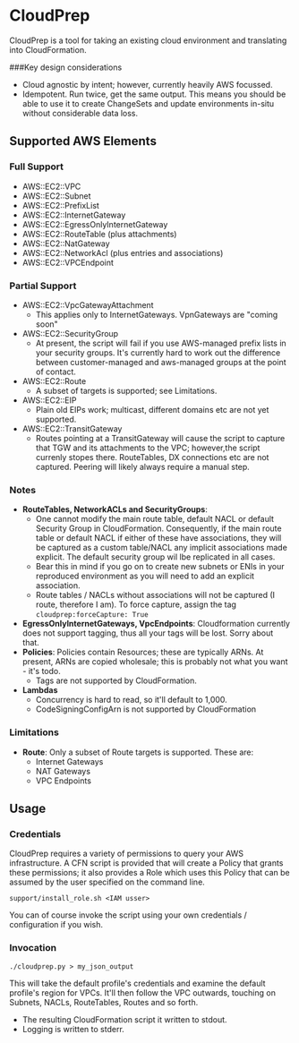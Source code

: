 # CloudPrep

CloudPrep is a tool for taking an existing cloud environment and translating into CloudFormation.

###Key design considerations
* Cloud agnostic by intent; however, currently heavily AWS focussed.
* Idempotent.  Run twice, get the same output.  This means you should be able to use it to create ChangeSets and update
  environments in-situ without considerable data loss.

## Supported AWS Elements
 
### Full Support
* AWS::EC2::VPC
* AWS::EC2::Subnet
* AWS::EC2::PrefixList
* AWS::EC2::InternetGateway
* AWS::EC2::EgressOnlyInternetGateway
* AWS::EC2::RouteTable (plus attachments)
* AWS::EC2::NatGateway
* AWS::EC2::NetworkAcl (plus entries and associations)
* AWS::EC2::VPCEndpoint

### Partial Support
* AWS::EC2::VpcGatewayAttachment
  * This applies only to InternetGateways.  VpnGateways are "coming soon"
* AWS::EC2::SecurityGroup
  * At present, the script will fail if you use AWS-managed prefix lists in your security groups.  It's currently hard
    to work out the difference between customer-managed and aws-managed groups at the point of contact.
* AWS::EC2::Route
  * A subset of targets is supported; see Limitations.
* AWS::EC2::EIP
  * Plain old EIPs work; multicast, different domains etc are not yet supported.
* AWS::EC2::TransitGateway
  * Routes pointing at a TransitGateway will cause the script to capture that TGW and its attachments to the VPC;
    however,the script currenly stopes there. RouteTables, DX connections etc are not captured.  Peering will likely
    always require a manual step.  

### Notes
* **RouteTables, NetworkACLs and SecurityGroups**: 
  * One cannot modify the main route table, default NACL or default Security Group in CloudFormation.  Consequently, 
    if the main route table or default NACL if either of these have associations, they will be captured as a custom 
    table/NACL any implicit associations made explicit.  The default security group wil lbe replicated in all cases. 
  * Bear this in mind if you go on to create new subnets or ENIs in your reproduced environment as you will need to 
    add an explicit association.
  * Route tables / NACLs without associations will not be captured (I route, therefore I am).  To force capture, assign
    the tag `cloudprep:forceCapture: True`
* **EgressOnlyInternetGateways, VpcEndpoints**: Cloudformation currently does not support tagging, thus all your tags
  will be lost.  Sorry about that.
* **Policies**: Policies contain Resources; these are typically ARNs.  At present, ARNs are copied wholesale; this is
  probably not what you want - it's todo.
  * Tags are not supported by CloudFormation.
* **Lambdas**
  * Concurrency is hard to read, so it'll default to 1,000.
  * CodeSigningConfigArn is not supported by CloudFormation
  

### Limitations

* **Route**: Only a subset of Route targets is supported.  These are:
  * Internet Gateways
  * NAT Gateways
  * VPC Endpoints


## Usage

### Credentials

CloudPrep requires a variety of permissions to query your AWS infrastructure.  A CFN script is provided that will 
create a Policy that grants these permissions; it also provides a Role which uses this Policy that can be assumed by
the user specified on the command line.

```commandline
support/install_role.sh <IAM usser>
```

You can of course invoke the script using your own credentials / configuration if you wish.

### Invocation

```commandline
./cloudprep.py > my_json_output
```

This will take the default profile's credentials and examine the default profile's region for VPCs.  It'll then follow
the VPC outwards, touching on Subnets, NACLs, RouteTables, Routes and so forth.

* The resulting CloudFormation script it written to stdout.  
* Logging is written to stderr.
